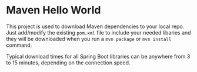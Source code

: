 # Maven Hello World
This project is used to download Maven dependencies to your local repo.  Just add/modify the existing `pom.xml` file to include your needed libaries and they will be downloaded when you run a `mvn package` or `mvn install` command.

Typical download times for all Spring Boot libraries can be anywhere from 3 to 15 minutes, depending on the connection speed.